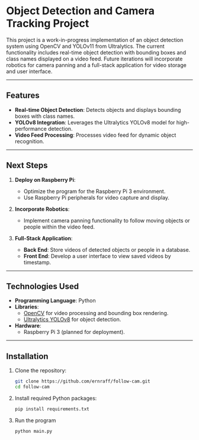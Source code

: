 # Object Detection and Camera Tracking Project

This project is a work-in-progress implementation of an object detection system using OpenCV and YOLOv11 from Ultralytics. The current functionality includes real-time object detection with bounding boxes and class names displayed on a video feed. Future iterations will incorporate robotics for camera panning and a full-stack application for video storage and user interface.

---

## Features

- **Real-time Object Detection**: Detects objects and displays bounding boxes with class names.
- **YOLOv8 Integration**: Leverages the Ultralytics YOLOv8 model for high-performance detection.
- **Video Feed Processing**: Processes video feed for dynamic object recognition.

---

## Next Steps

1. **Deploy on Raspberry Pi**:
   - Optimize the program for the Raspberry Pi 3 environment.
   - Use Raspberry Pi peripherals for video capture and display.

2. **Incorporate Robotics**:
   - Implement camera panning functionality to follow moving objects or people within the video feed.

3. **Full-Stack Application**:
   - **Back End**: Store videos of detected objects or people in a database.
   - **Front End**: Develop a user interface to view saved videos by timestamp.

---

## Technologies Used

- **Programming Language**: Python
- **Libraries**:
  - [OpenCV](https://opencv.org/) for video processing and bounding box rendering.
  - [Ultralytics YOLOv8](https://github.com/ultralytics/yolov8) for object detection.
- **Hardware**:
  - Raspberry Pi 3 (planned for deployment).

---

## Installation

1. Clone the repository:
   ```bash
   git clone https://github.com/ernraff/follow-cam.git
   cd follow-cam

2. Install required Python packages:
   ```bash
   pip install requirements.txt

3.  Run the program
    ```bash
    python main.py
   
